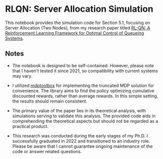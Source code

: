 # RLQN: Server Allocation Simulation

This notebook provides the simulation code for Section 5.1, focusing on Server Allocation (Two Nodes), from my research paper titled [RL-QN: A Reinforcement Learning Framework for Optimal Control of Queueing Systems](https://arxiv.org/pdf/2011.07401.pdf).

## Notes

* The notebook is designed to be self-contained. However, please note that I haven't tested it since 2021, so compatibility with current systems may vary.

* I utilized [mdptoolbox](https://pymdptoolbox.readthedocs.io/en/latest/api/mdptoolbox.html) for implementing the truncated MDP solution for convenience. The library aims to find the policy optimizing cumulative discounted rewards, rather than average rewards. In this simple setting, the results should remain consistent.

* The primary value of the paper lies in its theoretical analysis, with simulations serving to validate this analysis. The provided code aids in comprehending the theoretical aspects but should not be regarded as a practical product.

* This research was conducted during the early stages of my Ph.D. I successfully graduated in 2022 and transitioned to an industry role. Please be aware that I cannot guarantee ongoing maintenance of the code or answer related questions.
